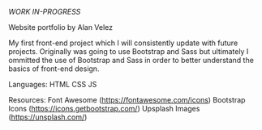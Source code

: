 *WORK IN-PROGRESS*

Website portfolio by Alan Velez

My first front-end project which I will consistently update with future projects. Originally was going to use Bootstrap and Sass but ultimately I ommitted the use of Bootstrap and Sass in order to better understand the basics of front-end design.

Languages:
    HTML
    CSS
    JS

Resources:
	Font Awesome (https://fontawesome.com/icons)
    Bootstrap Icons (https://icons.getbootstrap.com/)
    Upsplash Images (https://unsplash.com/)